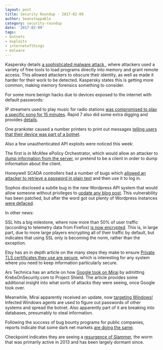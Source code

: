 ```yaml
---
layout: post
title: Security Roundup - 2017-02-09
author: Seanstoppable
category: security-roundup
date: '2017-02-09'
tags:
- botnets
- exploits
- internetofthings
- malware
---
```


Kaspersky details [a sophisticated malware attack
](https://securelist.com/blog/research/77403/fileless-attacks-against-enterprise-networks/),
where attackers used a variety of free tools to load programs directly into
memory and grant remote access. This allowed attackers to obscure their 
identity, as well as made it harder for their work to be detected. Kaspersky
states this is getting more common, making memory forensics something to
consider.

For some more benign hacks due to devices exposed to the internet with default
passwords:

IP streamers used to play music for radio stations [was compromised to play a
specific song for 15
minutes](https://www.engadget.com/2017/02/03/hackers-use-streaming-devices-to-make-radio-stations-play-fdt/).
Rapid 7 also did some extra digging and provides
[details](https://community.rapid7.com/community/infosec/blog/2017/02/06/on-air-broadcasting-insecurity).

One prankster caused a number printers to print out messages [telling users that
their device was part of a
botnet](https://hackaday.com/2017/02/04/popular-printers-pwned-in-prodigious-page-prank/).

Also a few unauthenticated API exploits were noticed this week:

The first is in McAfee ePolicy Orchestrator, which would allow an attacker to
[dump information from the
server](http://blog.talosintel.com/2017/02/vulnerability-spotlight-mcafee-epolicy.html),
or pretend to be a client in order to dump information about the client.

Honeywell SCADA controllers had a number of bugs which [allowed an attacker to
retrieve a password in plain 
text](https://threatpost.com/honeywell-scada-controllers-exposed-passwords-in-clear-text/123562/)
and then use it to log in.

Sophos disclosed a subtle bug in the new Wordpress API system that would allow
someone without privileges to [update any blog
post](https://nakedsecurity.sophos.com/2017/02/03/critical-wordpress-update-fixes-zero-day-flaw-unnoticed/).
This vulnerability has been patched, but after the word got out plenty of
Wordpress instances [were
defaced](https://www.bleepingcomputer.com/news/security/over-67-000-websites-defaced-via-recently-patched-wordpress-bug/).

In other news:

SSL hits a big milestone, where now more than 50% of user traffic (according to
telemetry data from Firefox) [is now
encrypted](https://threatpost.com/https-hits-50-percent-traffic-milestone/123512/).
This is, in large part, due to more large players encrypting all of their
traffic by default, but indicates that using SSL only is becoming the norm,
rather than the exception.

Etsy has an in depth article on the many steps they make to ensure [Private TLS
certificates they use are
secure](https://codeascraft.com/2017/01/31/how-etsy-manages-https-and-ssl-certificates-for-custom-domains-on-pattern/),
which is interesting for any system where you need to keep information
particularly secure.

Ars Technica has an article on how [Google took on
Mirai](https://arstechnica.com/security/2017/02/how-google-fought-back-against-a-crippling-iot-powered-botnet-and-won/)
by admitting KrebsOnSecurity.com to Project Shield. The article provides some
additional insight into what sorts of attacks they were seeing, once Google took
over.

Meanwhile, Mirai apparently received an update, now [targeting
Windows!](https://www.bleepingcomputer.com/news/security/mirai-gets-a-windows-version-to-boost-distribution-efforts/)
Infected Windows agents are used to figure out passwords of other systems and
spread the botnet. Also apparently part of it are breaking into databases,
presumably to steal information.

Following the success of bug bounty programs for public companies, reports
indicate that some dark net markets [are doing the
same](https://www.engadget.com/2017/02/04/dark-net-black-markets-bug-bounty-programs/).

Checkpoint indicates they are seeing a [resurgence of
Slammer](http://blog.checkpoint.com/2017/02/02/sql-slammer-comeback/), the worm
that was primarily active in 2013 and has been largely dormant since.
